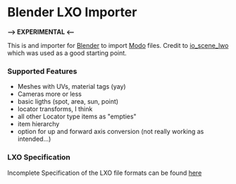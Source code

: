 # Blender LXO Importer
**--> EXPERIMENTAL <--**

This is and importer for [Blender](https://www.blender.org/) to import [Modo](https://www.foundry.com/products/modo) files.
Credit to [io_scene_lwo](https://github.com/nangtani/blender-import-lwo) which was used as a good starting point.

### Supported Features
* Meshes with UVs, material tags (yay)
* Cameras more or less
* basic ligths (spot, area, sun, point)
* locator transforms, I think
* all other Locator type items as "empties"
* item hierarchy
* option for up and forward axis conversion (not really working as intended...)

### LXO Specification
Incomplete Specification of the LXO file formats can be found [here](https://modosdk.foundry.com/wiki/File_Formats)

